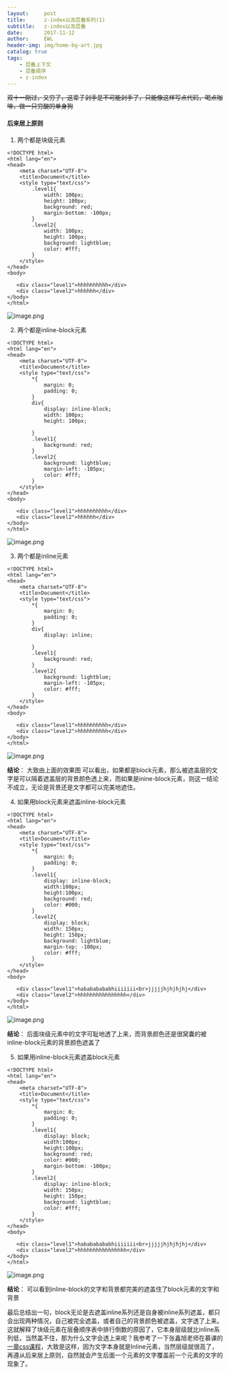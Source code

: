 ```yaml
---
layout:     post
title:      z-index以及层叠系列(1)
subtitle:   z-index以及层叠
date:       2017-11-12
author:     EWL
header-img: img/home-bg-art.jpg
catalog: true
tags:
    - 层叠上下文 
    - 层叠顺序  
    - z-index   
---
```




<del>双十一刚过，又穷了，这辈子剁手是不可能剁手了，只能像这样写点代码，喝点咖啡，做一只穷酸的单身狗</del>

#### 后来居上原则
1. 两个都是块级元素
```
<!DOCTYPE html>
<html lang="en">
<head>
    <meta charset="UTF-8">
    <title>Document</title>
    <style type="text/css">
        .level1{
            width: 100px;
            height: 100px;
            background: red;
            margin-bottom: -100px;
        }
        .level2{
            width: 100px;
            height: 100px;
            background: lightblue;
            color: #fff;
        }
    </style>
</head>
<body>
   
   <div class="level1">hhhhhhhhhh</div>
   <div class="level2">hhhhhh</div>
</body>
</html>
```
![image.png](http://upload-images.jianshu.io/upload_images/7930564-7039823513b92045.png?imageMogr2/auto-orient/strip%7CimageView2/2/w/1240)

2. 两个都是inline-block元素
```
<!DOCTYPE html>
<html lang="en">
<head>
    <meta charset="UTF-8">
    <title>Document</title>
    <style type="text/css">
        *{
            margin: 0;           
            padding: 0;
        }
        div{
            display: inline-block;
            width: 100px;
            height: 100px; 
            
        }
        .level1{            
            background: red;            
        }
        .level2{
            background: lightblue;
            margin-left: -105px;
            color: #fff;
        }
    </style>
</head>
<body>
   
   <div class="level1">hhhhhhhhhh</div>
   <div class="level2">hhhhhh</div>
</body>
</html>
```
![image.png](http://upload-images.jianshu.io/upload_images/7930564-ba77690c50f82671.png?imageMogr2/auto-orient/strip%7CimageView2/2/w/1240)

3. 两个都是inline元素

```
<!DOCTYPE html>
<html lang="en">
<head>
    <meta charset="UTF-8">
    <title>Document</title>
    <style type="text/css">
        *{
            margin: 0;           
            padding: 0;
        }
        div{
            display: inline;           
            
        }
        .level1{            
            background: red;            
        }
        .level2{
            background: lightblue;
            margin-left: -105px;
            color: #fff;
        }
    </style>
</head>
<body>
   
   <div class="level1">hhhhhhhhhh</div>
   <div class="level2">hhhhhhhhhh</div>
</body>
</html>
```

![image.png](http://upload-images.jianshu.io/upload_images/7930564-13e0c845d31869c8.png?imageMogr2/auto-orient/strip%7CimageView2/2/w/1240)

**结论**：
大致由上面的效果图 可以看出，如果都是block元素，那么被遮盖层的文字是可以隔着遮盖层的背景颜色透上来，而如果是inine-block元素，则这一结论不成立，无论是背景还是文字都可以完美地遮住。

4. 如果用block元素来遮盖inline-block元素

```
<!DOCTYPE html>
<html lang="en">
<head>
    <meta charset="UTF-8">
    <title>Document</title>
    <style type="text/css">
        *{
            margin: 0;           
            padding: 0;
        }        
        .level1{  
            display: inline-block;
            width:100px;          
            height:100px;          
            background: red;     
            color: #000;       
        }
        .level2{
            display: block;
            width: 150px;          
            height: 150px;         
            background: lightblue;
            margin-top: -100px;
            color: #fff;
        }
    </style>
</head>
<body>
   
   <div class="level1">habababababhiiiiiii<br>jjjjjhjhjhjhj</div>
   <div class="level2">hhhhhhhhhhhhhhhh</div>
</body>
</html>
```
![image.png](http://upload-images.jianshu.io/upload_images/7930564-d67cec331e0b8bbf.png?imageMogr2/auto-orient/strip%7CimageView2/2/w/1240)

**结论**：
后面块级元素中的文字可耻地透了上来，而背景颜色还是很窝囊的被inline-block元素的背景颜色遮盖了

5. 如果用inline-block元素遮盖block元素
```
<!DOCTYPE html>
<html lang="en">
<head>
    <meta charset="UTF-8">
    <title>Document</title>
    <style type="text/css">
        *{
            margin: 0;           
            padding: 0;
        }        
        .level1{  
            display: block;
            width:100px;          
            height:100px;          
            background: red;     
            color: #000;
            margin-bottom: -100px;
        }
        .level2{
            display: inline-block;
            width: 150px;          
            height: 150px;         
            background: lightblue;
            color: #fff;
        }
    </style>
</head>
<body>
  
   <div class="level1">habababababhiiiiiii<br>jjjjjhjhjhjhj</div>
   <div class="level2">hhhhhhhhhhhhhhhh</div>
</body>
</html>
```

![image.png](http://upload-images.jianshu.io/upload_images/7930564-3b92e4c19b969375.png?imageMogr2/auto-orient/strip%7CimageView2/2/w/1240)

**结论**：
可以看到inline-block的文字和背景都完美的遮盖住了block元素的文字和背景

最后总结出一句，block无论是去遮盖inline系列还是自身被inline系列遮盖，都只会出现两种情况，自己被完全遮盖，或者自己的背景颜色被遮盖，文字透了上来。
这就解释了块级元素在层叠顺序表中排行倒数的原因了，它本身层级就比inline系列低，当然盖不住，那为什么文字会透上来呢？我参考了一下张鑫旭老师在慕课的[一章css课程](http://www.imooc.com/video/11626/0)，大致是这样，因为文字本身就是Inline元素，当然层级就很高了，再遵从后来居上原则，自然就会产生后面一个元素的文字覆盖前一个元素的文字的现象了。





